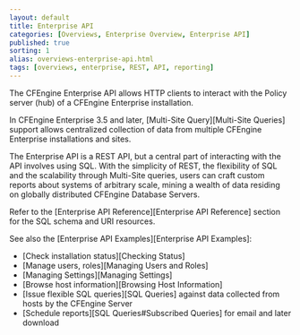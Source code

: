 ```yaml
---
layout: default
title: Enterprise API
categories: [Overviews, Enterprise Overview, Enterprise API]
published: true
sorting: 1
alias: overviews-enterprise-api.html
tags: [overviews, enterprise, REST, API, reporting]
---
```


The CFEngine Enterprise API allows HTTP clients to interact with the Policy server (hub) 
of a CFEngine Enterprise installation. 

In CFEngine Enterprise 3.5 and later, [Multi-Site Query][Multi-Site Queries] 
support allows centralized collection of data from multiple CFEngine 
Enterprise installations and sites.

The Enterprise API is a REST API, but a central part of interacting with the 
API involves using SQL. With the simplicity of REST, the flexibility of 
SQL and the scalability through Multi-Site queries, users can craft custom 
reports about systems of arbitrary scale, mining a wealth of data residing 
on globally distributed CFEngine Database Servers.

Refer to the [Enterprise API Reference][Enterprise API Reference] section for the SQL schema 
and URI resources. 

See also the [Enterprise API Examples][Enterprise API Examples]:

* [Check installation status][Checking Status]
* [Manage users, roles][Managing Users and Roles]
* [Managing Settings][Managing Settings]
* [Browse host information][Browsing Host Information]
* [Issue flexible SQL queries][SQL Queries] against data collected from hosts by the CFEngine Server
* [Schedule reports][SQL Queries#Subscribed Queries] for email and later download
